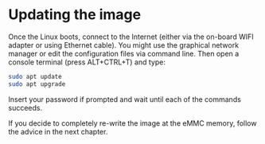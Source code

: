 # Updating the image

Once the Linux boots, connect to the Internet (either via the on-board WIFI adapter or using Ethernet cable).
You might use the graphical network manager or edit the configuration files via command line.
Then open a console terminal (press ALT+CTRL+T) and type:

```bash
sudo apt update
sudo apt upgrade
```

Insert your password if prompted and wait until each of the commands succeeds.

If you decide to completely re-write the image at the eMMC memory, follow the advice in the next chapter.
